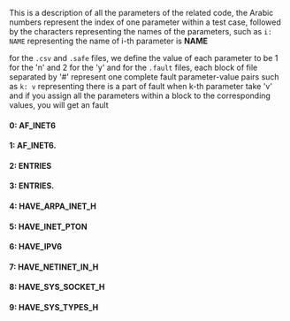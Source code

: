 This is a description of all the parameters of the related code,
the Arabic numbers represent the index of one parameter within a test case,
followed by the characters representing the names of the parameters,
such as `i: NAME` representing the name of i-th parameter is **NAME** 


for the `.csv` and `.safe` files, we define the value of each parameter to be 1 for the 'n' and 2 for the 'y'
and for the `.fault` files, each block of file separated by '#' represent one complete fault parameter-value pairs
such as `k: v` representing there is a part of fault when k-th parameter take 'v'
and if you assign all the parameters within a block to the corresponding values, you will get an fault


#### 0: AF_INET6 
#### 1: AF_INET6. 
#### 2: ENTRIES 
#### 3: ENTRIES. 
#### 4: HAVE_ARPA_INET_H 
#### 5: HAVE_INET_PTON 
#### 6: HAVE_IPV6 
#### 7: HAVE_NETINET_IN_H 
#### 8: HAVE_SYS_SOCKET_H 
#### 9: HAVE_SYS_TYPES_H 

